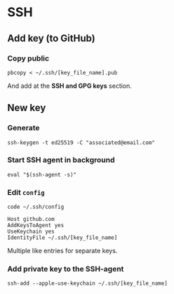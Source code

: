 # SSH

## Add key (to GitHub)
### Copy public
`pbcopy < ~/.ssh/[key_file_name].pub`

And add at the **SSH and GPG keys** section.

## New key
### Generate
`ssh-keygen -t ed25519 -C "associated@email.com"`

### Start SSH agent in background
`eval "$(ssh-agent -s)"`

### Edit `config`

`code ~/.ssh/config`
```
Host github.com
AddKeysToAgent yes
UseKeychain yes
IdentityFile ~/.ssh/[key_file_name]
```
Multiple like entries for separate keys.

### Add private key to the SSH-agent
`ssh-add --apple-use-keychain ~/.ssh/[key_file_name]`

  
